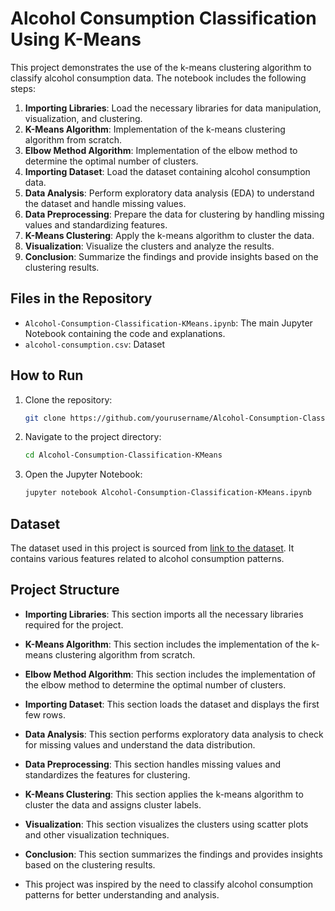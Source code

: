 # Alcohol Consumption Classification Using K-Means

This project demonstrates the use of the k-means clustering algorithm to classify alcohol consumption data. The notebook includes the following steps:

1. **Importing Libraries**: Load the necessary libraries for data manipulation, visualization, and clustering.
2. **K-Means Algorithm**: Implementation of the k-means clustering algorithm from scratch.
3. **Elbow Method Algorithm**: Implementation of the elbow method to determine the optimal number of clusters.
4. **Importing Dataset**: Load the dataset containing alcohol consumption data.
5. **Data Analysis**: Perform exploratory data analysis (EDA) to understand the dataset and handle missing values.
6. **Data Preprocessing**: Prepare the data for clustering by handling missing values and standardizing features.
7. **K-Means Clustering**: Apply the k-means algorithm to cluster the data.
8. **Visualization**: Visualize the clusters and analyze the results.
9. **Conclusion**: Summarize the findings and provide insights based on the clustering results.

## Files in the Repository

- `Alcohol-Consumption-Classification-KMeans.ipynb`: The main Jupyter Notebook containing the code and explanations.
- `alcohol-consumption.csv`: Dataset 


## How to Run

1. Clone the repository:
    ```bash
    git clone https://github.com/yourusername/Alcohol-Consumption-Classification-KMeans.git
    ```
2. Navigate to the project directory:
    ```bash
    cd Alcohol-Consumption-Classification-KMeans
    ```
4. Open the Jupyter Notebook:
    ```bash
    jupyter notebook Alcohol-Consumption-Classification-KMeans.ipynb
    ```

## Dataset

The dataset used in this project is sourced from [link to the dataset](https://github.com/ParjitaMunshi/Alcohol-Consumption-Classification-KMeans/blob/main/Alcohol_consumtion.csv). It contains various features related to alcohol consumption patterns.

## Project Structure

- **Importing Libraries**: This section imports all the necessary libraries required for the project.
- **K-Means Algorithm**: This section includes the implementation of the k-means clustering algorithm from scratch.
- **Elbow Method Algorithm**: This section includes the implementation of the elbow method to determine the optimal number of clusters.
- **Importing Dataset**: This section loads the dataset and displays the first few rows.
- **Data Analysis**: This section performs exploratory data analysis to check for missing values and understand the data distribution.
- **Data Preprocessing**: This section handles missing values and standardizes the features for clustering.
- **K-Means Clustering**: This section applies the k-means algorithm to cluster the data and assigns cluster labels.
- **Visualization**: This section visualizes the clusters using scatter plots and other visualization techniques.
- **Conclusion**: This section summarizes the findings and provides insights based on the clustering results.


- This project was inspired by the need to classify alcohol consumption patterns for better understanding and analysis.

